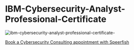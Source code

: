# IBM-Cybersecurity-Analyst-Professional-Certificate

![ibm-cybersecurity-analyst-professional-certificate-](https://github.com/user-attachments/assets/44b32729-6cc2-4f4e-83e1-7d8dfbeebc90)

[Book a Cybersecurity Consulting appointment with Speerfish](https://speerfish-denver.square.site/s/appointments)
